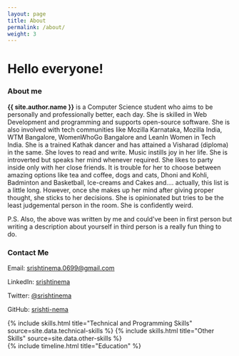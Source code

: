 ```yaml
---
layout: page
title: About
permalink: /about/
weight: 3
---
```


# **Hello everyone!** 

### About me

**{{ site.author.name }}** is a Computer Science student who aims to be personally and professionally better, each day. She is skilled in Web Development and programming and supports open-source software. She is also involved with tech communities like Mozilla Karnataka, Mozilla India, WTM Bangalore, WomenWhoGo Bangalore and LeanIn Women in Tech India. She is a trained Kathak dancer and has attained a Visharad (diploma) in the same. She loves to read and write. Music instills joy in her life. She is introverted but speaks her mind whenever required. She likes to party inside only with her close friends. It is trouble for her to choose between amazing options like tea and coffee, dogs and cats, Dhoni and Kohli, Badminton and Basketball, Ice-creams and Cakes and.... actually, this list is a little long. However, once she makes up her mind after giving proper thought, she sticks to her decisions. She is opinionated but tries to be the least judgemental person in the room. She is confidently weird.

P.S. Also, the above was written by me and could've been in first person but writing a description about yourself in third person is a really fun thing to do.

### Contact Me 

Email: [srishtinema.0699@gmail.com](mailto:srishtinema.0699@gmail.com) 

LinkedIn: [srishtinema](https://www.linkedin.com/in/srishtinema)

Twitter: [@srishtinema](https://www.twitter.com/srishtinema) 

GitHub: [srishti-nema](https://www.github.com/srishti-nema) 

<div class="row">
{% include skills.html title="Technical and Programming Skills" source=site.data.technical-skills %}
{% include skills.html title="Other Skills" source=site.data.other-skills %}
</div>

<div class="row">
{% include timeline.html title="Education" %}
</div>
